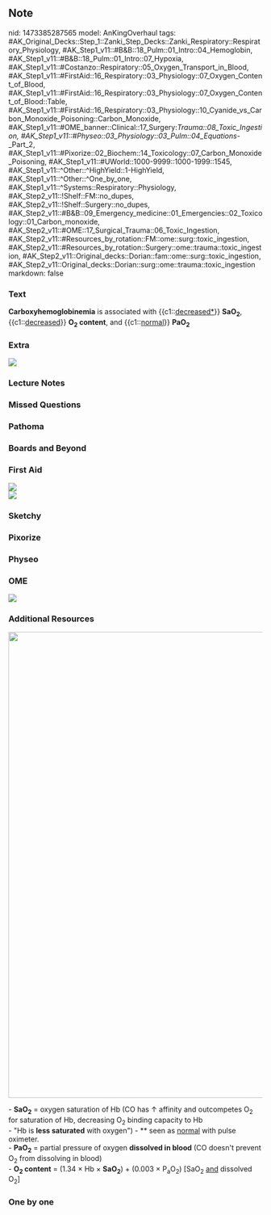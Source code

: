 ## Note
nid: 1473385287565
model: AnKingOverhaul
tags: #AK_Original_Decks::Step_1::Zanki_Step_Decks::Zanki_Respiratory::Respiratory_Physiology, #AK_Step1_v11::#B&B::18_Pulm::01_Intro::04_Hemoglobin, #AK_Step1_v11::#B&B::18_Pulm::01_Intro::07_Hypoxia, #AK_Step1_v11::#Costanzo::Respiratory::05_Oxygen_Transport_in_Blood, #AK_Step1_v11::#FirstAid::16_Respiratory::03_Physiology::07_Oxygen_Content_of_Blood, #AK_Step1_v11::#FirstAid::16_Respiratory::03_Physiology::07_Oxygen_Content_of_Blood::Table, #AK_Step1_v11::#FirstAid::16_Respiratory::03_Physiology::10_Cyanide_vs_Carbon_Monoxide_Poisoning::Carbon_Monoxide, #AK_Step1_v11::#OME_banner::Clinical::17_Surgery:_Trauma::08_Toxic_Ingestion, #AK_Step1_v11::#Physeo::03_Physiology::03_Pulm::04_Equations_-_Part_2, #AK_Step1_v11::#Pixorize::02_Biochem::14_Toxicology::07_Carbon_Monoxide_Poisoning, #AK_Step1_v11::#UWorld::1000-9999::1000-1999::1545, #AK_Step1_v11::^Other::^HighYield::1-HighYield, #AK_Step1_v11::^Other::^One_by_one, #AK_Step1_v11::^Systems::Respiratory::Physiology, #AK_Step2_v11::!Shelf::FM::no_dupes, #AK_Step2_v11::!Shelf::Surgery::no_dupes, #AK_Step2_v11::#B&B::09_Emergency_medicine::01_Emergencies::02_Toxicology::01_Carbon_monoxide, #AK_Step2_v11::#OME::17_Surgical_Trauma::06_Toxic_Ingestion, #AK_Step2_v11::#Resources_by_rotation::FM::ome::surg::toxic_ingestion, #AK_Step2_v11::#Resources_by_rotation::Surgery::ome::trauma::toxic_ingestion, #AK_Step2_v11::Original_decks::Dorian::fam::ome::surg::toxic_ingestion, #AK_Step2_v11::Original_decks::Dorian::surg::ome::trauma::toxic_ingestion
markdown: false

### Text
<div>
  <b>Carboxyhemoglobinemia</b> is associated with
  {{c1::<u>decreased*</u>}} <b>SaO<sub>2</sub></b>,
  {{c1::<u>decreased</u>}} <b>O<sub>2</sub> content</b>, and
  {{c1::<u>normal</u>}} <b>PaO<sub>2</sub></b>
</div>

### Extra
<img src="Blood%20gas%20with%20poisonings_1606536512076.png">

### Lecture Notes


### Missed Questions


### Pathoma


### Boards and Beyond


### First Aid
<img src="paste-271429048205642.jpg">
<div>
  <div><img src="paste-277734060196574.jpg"></div>
</div>

### Sketchy


### Pixorize


### Physeo


### OME
<div class="ome-widget">
  <a href=
  "https://onlinemeded.org/spa/surgery-trauma/toxic-ingestion/acquire?ref=anki">
  <img src="_OME_AnkiFlashcards_Lesson_2.png"></a>
</div>

### Additional Resources
<img src="paste-8869691581792259.jpg" class="resizer" style=
"width: 923px;">
<div>
  <div>
    - <b>SaO<sub>2</sub></b> = oxygen saturation of Hb (CO has ↑
    affinity and outcompetes O<sub>2</sub> for saturation of Hb,
    decreasing O<sub>2</sub> binding capacity to Hb
  </div>
  <div>
    - "Hb is <b>less saturated</b> with oxygen") - ** seen as
    <u>normal</u> with pulse oximeter.
  </div>
  <div>
    - <b>PaO<sub>2</sub></b> = partial pressure of oxygen
    <b>dissolved in blood</b> (CO doesn't prevent O<sub>2</sub>
    from dissolving in blood)
  </div>
</div>
<div>
  - <b>O<sub>2</sub> content</b> = (1.34 × Hb ×
  <b>SaO<sub>2</sub></b>) + (0.003 × P<sub>a</sub>O<sub>2</sub>)
  [SaO<sub>2</sub> <u>and</u> dissolved O<sub>2</sub>]
</div>

### One by one

